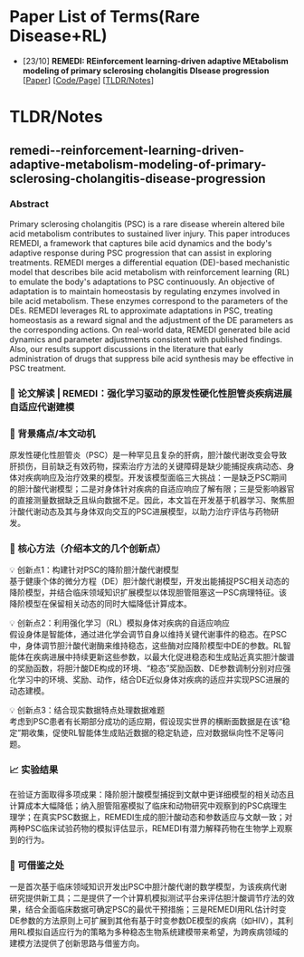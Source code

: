 # Paper List of Terms(Rare Disease+RL)
- [23/10] **REMEDI: REinforcement learning-driven adaptive MEtabolism modeling of primary sclerosing cholangitis DIsease progression**  
[[Paper](http://arxiv.org/pdf/2310.01426v1)] [[Code/Page]()] [[TLDR/Notes](#remedi--reinforcement-learning-driven-adaptive-metabolism-modeling-of-primary-sclerosing-cholangitis-disease-progression)]



# TLDR/Notes
## remedi--reinforcement-learning-driven-adaptive-metabolism-modeling-of-primary-sclerosing-cholangitis-disease-progression
### Abstract
Primary sclerosing cholangitis (PSC) is a rare disease wherein altered bile
acid metabolism contributes to sustained liver injury. This paper introduces
REMEDI, a framework that captures bile acid dynamics and the body's adaptive
response during PSC progression that can assist in exploring treatments. REMEDI
merges a differential equation (DE)-based mechanistic model that describes bile
acid metabolism with reinforcement learning (RL) to emulate the body's
adaptations to PSC continuously. An objective of adaptation is to maintain
homeostasis by regulating enzymes involved in bile acid metabolism. These
enzymes correspond to the parameters of the DEs. REMEDI leverages RL to
approximate adaptations in PSC, treating homeostasis as a reward signal and the
adjustment of the DE parameters as the corresponding actions. On real-world
data, REMEDI generated bile acid dynamics and parameter adjustments consistent
with published findings. Also, our results support discussions in the
literature that early administration of drugs that suppress bile acid synthesis
may be effective in PSC treatment.
### 🌟 论文解读 | REMEDI：强化学习驱动的原发性硬化性胆管炎疾病进展自适应代谢建模

### 📌 背景痛点/本文动机
原发性硬化性胆管炎（PSC）是一种罕见且复杂的肝病，胆汁酸代谢改变会导致肝损伤，目前缺乏有效药物，探索治疗方法的关键障碍是缺少能捕捉疾病动态、身体对疾病响应及治疗效果的模型。开发该模型面临三大挑战：一是缺乏PSC期间的胆汁酸代谢模型；二是对身体针对疾病的自适应响应了解有限；三是受影响器官的直接测量数据缺乏且纵向数据不足。因此，本文旨在开发基于机器学习、聚焦胆汁酸代谢动态及其与身体双向交互的PSC进展模型，以助力治疗评估与药物研发。

### 🚀 核心方法（介绍本文的几个创新点）
💡 创新点1：构建针对PSC的降阶胆汁酸代谢模型  
基于健康个体的微分方程（DE）胆汁酸代谢模型，开发出能捕捉PSC相关动态的降阶模型，并结合临床领域知识扩展模型以体现胆管阻塞这一PSC病理特征。该降阶模型在保留相关动态的同时大幅降低计算成本。  

💡 创新点2：利用强化学习（RL）模拟身体对疾病的自适应响应  
假设身体是智能体，通过进化学会调节自身以维持关键代谢事件的稳态。在PSC中，身体调节胆汁酸代谢酶来维持稳态，这些酶对应降阶模型中DE的参数。RL智能体在疾病进展中持续更新这些参数，以最大化促进稳态和生成贴近真实胆汁酸谱的奖励函数，将胆汁酸DE构成的环境、“稳态”奖励函数、DE参数调制分别对应强化学习中的环境、奖励、动作，结合DE近似身体对疾病的适应并实现PSC进展的动态建模。  

💡 创新点3：结合现实数据特点处理数据难题  
考虑到PSC患者有长期部分成功的适应期，假设现实世界的横断面数据是在该“稳定”期收集，促使RL智能体生成贴近数据的稳定轨迹，应对数据纵向性不足等问题。  

### 📈 实验结果
在验证方面取得多项成果：降阶胆汁酸模型捕捉到文献中更详细模型的相关动态且计算成本大幅降低；纳入胆管阻塞模拟了临床和动物研究中观察到的PSC病理生理学；在真实PSC数据上，REMEDI生成的胆汁酸动态和参数适应与文献一致；对两种PSC临床试验药物的模拟评估显示，REMEDI有潜力解释药物在生物学上观察到的行为。  

### 💬 可借鉴之处
一是首次基于临床领域知识开发出PSC中胆汁酸代谢的数学模型，为该疾病代谢研究提供新工具；二是提供了一个计算机模拟测试平台来评估胆汁酸调节疗法的效果，结合全面临床数据可确定PSC的最优干预措施；三是REMEDI用RL估计时变DE参数的方法原则上可扩展到其他有基于时变参数DE模型的疾病（如HIV），其利用RL模拟自适应行为的策略为多种稳态生物系统建模带来希望，为跨疾病领域的建模方法提供了创新思路与借鉴方向。


